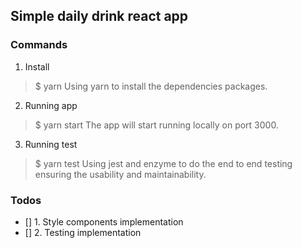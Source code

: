 ## Simple daily drink react app

### Commands
1. Install
> $ yarn
    Using yarn to install the dependencies packages.

2. Running app
> $ yarn start
    The app will start running locally on port 3000.

3. Running test
> $ yarn test
    Using jest and enzyme to do the end to end testing ensuring the usability and maintainability.

### Todos
- [] 1. Style components implementation
- [] 2. Testing implementation
